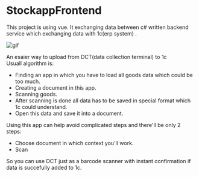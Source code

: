 # StockappFrontend
This project is using vue. It exchanging data between c# written backend service which exchanging data with 1c(erp system) . 

![gif](/public/gitAssests/main.gif)


An esaier way to upload from DCT(data collection terminal) to 1c</br>
Usuall algorithm is:
* Finding an app in which you have to load all goods data which could be too much.
* Creating a document in this app.
* Scanning goods.
* After scanning is done all data has to be saved in special format which 1c could understand.
* Open this data and save it into a document.


Using this app can help avoid complicated steps and there'll be only 2 steps:
* Choose document in which context you'll work.
* Scan </br>

So you can use DCT just as a barcode scanner with instant confirmation if data is succefully added to 1c. 
